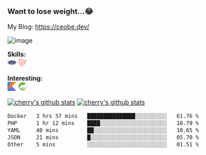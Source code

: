 ### Want to lose weight...😂

My Blog: https://ceobe.dev/

![image](https://github.com/cr-lgl/cr-lgl/blob/master/image.jpeg?raw=true)

**Skills:**  
<code><img height="20" src="https://raw.githubusercontent.com/github/explore/80688e429a7d4ef2fca1e82350fe8e3517d3494d/topics/php/php.png"></code>
<code><img height="20" src="https://raw.githubusercontent.com/github/explore/5c058a388828bb5fde0bcafd4bc867b5bb3f26f3/topics/laravel/laravel.png"></code>

**Interesting:**  
<code><img height="20" src="https://raw.githubusercontent.com/github/explore/80688e429a7d4ef2fca1e82350fe8e3517d3494d/topics/kotlin/kotlin.png"></code>
<code><img height="20" src="https://raw.githubusercontent.com/github/explore/80688e429a7d4ef2fca1e82350fe8e3517d3494d/topics/spring-boot/spring-boot.png"></code>

[![cherry's github stats](https://github-readme-stats.vercel.app/api?username=cr-lgl)](https://github.com/anuraghazra/github-readme-stats)
[![cherry's github stats](https://github-readme-stats.vercel.app/api/top-langs/?username=cr-lgl&layout=compact)](https://github.com/anuraghazra/github-readme-stats)

<!--START_SECTION:waka-->
```text
Docker   3 hrs 57 mins   ███████████████░░░░░░░░░░   61.76 % 
PHP      1 hr 12 mins    ████░░░░░░░░░░░░░░░░░░░░░   18.79 % 
YAML     40 mins         ██░░░░░░░░░░░░░░░░░░░░░░░   10.65 % 
JSON     21 mins         █░░░░░░░░░░░░░░░░░░░░░░░░   05.70 % 
Other    5 mins          ░░░░░░░░░░░░░░░░░░░░░░░░░   01.51 %
```
<!--END_SECTION:waka-->
